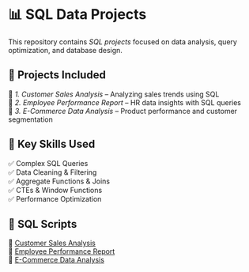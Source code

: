 # 📊 SQL Data Projects  

This repository contains *SQL projects* focused on data analysis, query optimization, and database design.  

## 📂 Projects Included  
🔹 *1. Customer Sales Analysis* – Analyzing sales trends using SQL  
🔹 *2. Employee Performance Report* – HR data insights with SQL queries  
🔹 *3. E-Commerce Data Analysis* – Product performance and customer segmentation  

## 📌 Key Skills Used  
✅ Complex SQL Queries  
✅ Data Cleaning & Filtering  
✅ Aggregate Functions & Joins  
✅ CTEs & Window Functions  
✅ Performance Optimization  




## 📂 SQL Scripts  
🔹 [Customer Sales Analysis](https://github.com/your-username/SQL-Data-Projects/blob/main/SQL-Queries/customer_sales_analysis.sql)  
🔹 [Employee Performance Report](https://github.com/your-username/SQL-Data-Projects/blob/main/SQL-Queries/employee_performance.sql)  
🔹 [E-Commerce Data Analysis](https://github.com/your-username/SQL-Data-Projects/blob/main/SQL-Queries/ecommerce_data_analysis.sql)
